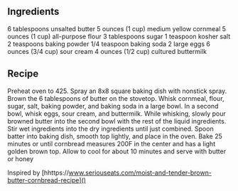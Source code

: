 ## Ingredients
6 tablespoons unsalted butter
5 ounces (1 cup) medium yellow cornmeal
5 ounces (1 cup) all-purpose flour
3 tablespoons sugar
1 teaspoon kosher salt
2 teaspoons baking powder
1/4 teaspoon baking soda
2 large eggs
6 ounces (3/4 cup) sour cream
4 ounces (1/2 cup) cultured buttermilk


## Recipe
Preheat oven to 425.
Spray an 8x8 square baking dish with nonstick spray.
Brown the 6 tablespoons of butter on the stovetop.
Whisk cornmeal, flour, sugar, salt, baking powder, and baking soda in a large bowl.
In a second bowl, whisk eggs, sour cream, and buttermilk.
While whisking, slowly pour browned butter into the second bowl with the rest of the liquid ingredients.
Stir wet ingredients into the dry ingredients until just combined.
Spoon batter into baking dish, smooth top lightly, and place in the oven.
Bake 25 minutes or until cornbread measures 200F in the center and has a light golden brown top.
Allow to cool for about 10 minutes and serve with butter or honey

Inspired by
[hhttps://www.seriouseats.com/moist-and-tender-brown-butter-cornbread-recipe]()